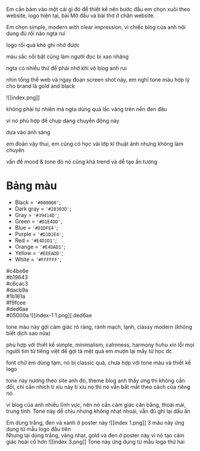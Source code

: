 Em cần bám vào một cái gì đó để thiết kế nên bước đầu em chọn xuôi theo website, logo hiện tại, bài Mở đầu và bài thơ ở chân website.

Em chọn simple, modern with clear impression, vì chiếc blog của anh nội dung đủ rối não ngta rui

logo rối quá khó ghi nhớ được

màu sắc nổi bật cũng làm người đọc bị xao nhãng

ngta có nhiều thứ để phải nhớ khi vô blog anh rui

nhìn tổng thể web và ngay đoạn screen shot này, em nghĩ tone màu hợp lý cho brand là gold and black

![[index.png]]

không phải tự nhiên mà ngta dùng quả lắc vàng trên nền đen đâu

vì nó phù hợp để chụp dạng chuyển động này

dựa vào ánh sáng

em đoán vậy thui, em cũng có học vài lớp kĩ thuật ảnh nhưng không làm chuyên

vấn đề mood & tone đó nó cũng khá trend và dễ tạo ấn tượng

# Bảng màu

-   Black = `'#000000'`;
-   Dark gray = `'#28303D'`;
-   Gray = `'#39414D'`;
-   Green = `'#D1E4DD'`;
-   Blue = `'#D1DFE4'`;
-   Purple = `'#D1D1E4'`;
-   Red = `'#E4D1D1'`;
-   Orange = `'#E4DAD1'`;
-   Yellow = `'#EEEADD'`;
-   White = `'#FFFFFF'`;

#c4be6e  
#b19643  
#c6cac3  
#dacb9a  
#1b161a  
#f9fcee  
#ded6ae  
#05000a
![[index-1 1.png]]
ded6ae  


tone màu này gợi cảm giác rõ ràng, rành mạch, lạnh, classy modern (không biết dịch sao nữa)

phù hợp với thiết kế simple, minimalism, calmness, harmony huhu xin lỗi mọi người tìm từ tiếng việt để gợi tả mệt quá em mượn lại mấy từ học dc

font chữ em dùng tạm, nó bị classic quá, chưa hợp với tone màu và thiết kế logo

tone này nương theo site anh đó, theme blog anh thấy ưng thì không cần đổi, chỉ cần nhích tí xíu này tí xíu nọ thì nó vẫn bắt mắt theo cách của riêng nó

vì blog của anh nhiều lĩnh vực, nên nó cần cảm giác cân bằng, thoải mái, trung tính. Tone này dễ chịu nhưng không nhạt nhoài, vẫn đủ ghi lại dấu ấn

Em dùng trắng, đen và xanh ở poster này
![[index 1.png]]
3 màu này ứng dụng từ mẫu logo đầu tiên  
Nhưng lại dùng trắng, vàng nhạt, gold và đen ở poster này vì nó tạo cảm giác hoài cổ hơn
![[index 3.png]]
Tone này ứng dụng từ mẫu logo thứ hai